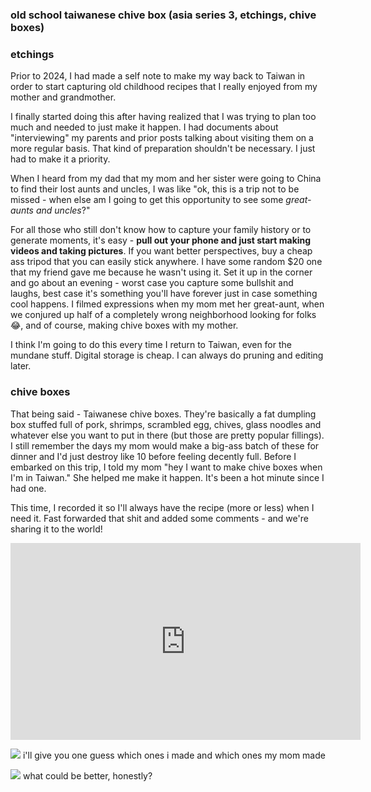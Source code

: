 ### old school taiwanese chive box (asia series 3, etchings, chive boxes)

### etchings

Prior to 2024, I had made a self note to make my way back to Taiwan in order to start capturing old childhood recipes that I really enjoyed from my mother and grandmother.

I finally started doing this after having realized that I was trying to plan too much and needed to just make it happen. I had documents about "interviewing" my parents and prior posts talking about visiting them on a more regular basis. That kind of preparation shouldn't be necessary. I just had to make it a priority.

When I heard from my dad that my mom and her sister were going to China to find their lost aunts and uncles, I was like "ok, this is a trip not to be missed - when else am I going to get this opportunity to see some _great-aunts and uncles_?"

For all those who still don't know how to capture your family history or to generate moments, it's easy - **pull out your phone and just start making videos and taking pictures**. If you want better perspectives, buy a cheap ass tripod that you can easily stick anywhere. I have some random $20 one that my friend gave me because he wasn't using it. Set it up in the corner and go about an evening - worst case you capture some bullshit and laughs, best case it's something you'll have forever just in case something cool happens. I filmed expressions when my mom met her great-aunt, when we conjured up half of a completely wrong neighborhood looking for folks 😂, and of course, making chive boxes with my mother.

I think I'm going to do this every time I return to Taiwan, even for the mundane stuff. Digital storage is cheap. I can always do pruning and editing later.

### chive boxes

That being said - Taiwanese chive boxes. They're basically a fat dumpling box stuffed full of pork, shrimps, scrambled egg, chives, glass noodles and whatever else you want to put in there (but those are pretty popular fillings). I still remember the days my mom would make a big-ass batch of these for dinner and I'd just destroy like 10 before feeling decently full. Before I embarked on this trip, I told my mom "hey I want to make chive boxes when I'm in Taiwan." She helped me make it happen. It's been a hot minute since I had one.

This time, I recorded it so I'll always have the recipe (more or less) when I need it. Fast forwarded that shit and added some comments - and we're sharing it to the world!

<iframe width="560" height="315" src="https://www.youtube.com/embed/2ijZvw_0KzI?si=-075gVeBezMjOsqE" title="YouTube video player" frameborder="0" allow="accelerometer; autoplay; clipboard-write; encrypted-media; gyroscope; picture-in-picture; web-share" referrerpolicy="strict-origin-when-cross-origin" allowfullscreen></iframe>

![](chive-box-develop.jpg)
i'll give you one guess which ones i made and which ones my mom made

![](chive-box-finished.jpg)
what could be better, honestly?